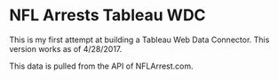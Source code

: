 # NFL Arrests Tableau WDC
This is my first attempt at building a Tableau Web Data Connector. This version works as of 4/28/2017.

This data is pulled from the API of NFLArrest.com.

